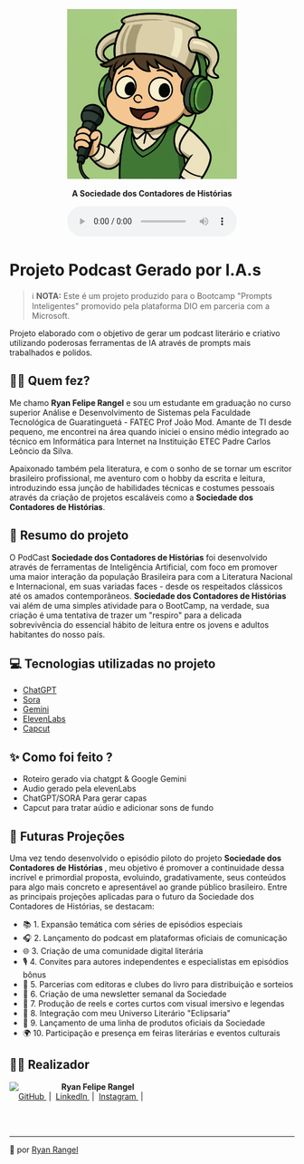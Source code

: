 <p align="center">
<img 
    src="./assets/icon_podcast.webp"
    width="300"
/>
</p>


<p align="center">
    <strong>A Sociedade dos Contadores de Histórias</strong>
</p>

<div align="center">
    <audio src="output/podcast_editado.MP3" controls title="Podcast editado"></audio>
</div>

# Projeto Podcast Gerado por I.A.s


 > ℹ️ **NOTA:** Este é um projeto produzido para o Bootcamp "Prompts Inteligentes" promovido pela plataforma DIO em parceria com a Microsoft.

Projeto elaborado com o objetivo de gerar um podcast literário e criativo utilizando poderosas ferramentas de IA através de prompts mais trabalhados e polidos.

## 👨‍💼 Quem fez?

Me chamo <strong>Ryan Felipe Rangel</strong> e sou um estudante em graduação no curso superior Análise e Desenvolvimento de Sistemas pela Faculdade Tecnológica de Guaratinguetá - FATEC Prof João Mod. Amante de TI desde pequeno, me encontrei na área quando iniciei o ensino médio integrado ao técnico em Informática para Internet na Instituição ETEC Padre Carlos Leôncio da Silva.

Apaixonado também pela literatura, e com o sonho de se tornar um escritor brasileiro profissional, me aventuro com o hobby da escrita e leitura, introduzindo essa junção de habilidades técnicas e costumes pessoais através da criação de projetos escaláveis como a <strong>Sociedade dos Contadores de Histórias</strong>.



## 📖 Resumo do projeto

O PodCast <strong>Sociedade dos Contadores de Histórias</strong> foi desenvolvido através de ferramentas de Inteligência Artificial, com foco em promover uma maior interação da população Brasileira para com a Literatura Nacional e Internacional, em suas variadas faces - desde os respeitados clássicos até os amados contemporâneos. <strong>Sociedade dos Contadores de Histórias</strong> vai além de uma simples atividade para o BootCamp, na verdade, sua criação é uma tentativa de trazer um "respiro" para a delicada sobrevivência do essencial hábito de leitura entre os jovens e adultos habitantes do nosso país.

## 💻 Tecnologias utilizadas no projeto

- [ChatGPT](https://chat.openai.com/) 
- [Sora](https://sora.chatgpt.com/explore)
- [Gemini](https://gemini.google.com/app)
- [ElevenLabs](https://beta.elevenlabs.io/)
- [Capcut](https://www.capcut.com/pt-br/)

## ✨ Como foi feito ?

- Roteiro gerado via chatgpt & Google Gemini
- Audio gerado pela elevenLabs
- ChatGPT/SORA Para gerar capas
- Capcut para tratar aúdio e adicionar sons de fundo


## 🚀 Futuras Projeções

Uma vez tendo desenvolvido o episódio piloto do projeto <strong>Sociedade dos Contadores de Histórias </strong>, meu objetivo é promover a continuidade dessa incrível e primordial proposta, evoluindo, gradativamente, seus conteúdos para algo mais concreto e apresentável ao grande público brasileiro. Entre as principais projeções aplicadas para o futuro da Sociedade dos Contadores de Histórias, se destacam:

- 📚 1. Expansão temática com séries de episódios especiais
- 🎧 2. Lançamento do podcast em plataformas oficiais de comunicação
- 🌐 3. Criação de uma comunidade digital literária
- 🎙️ 4. Convites para autores independentes e especialistas em episódios bônus
- 🧩 5. Parcerias com editoras e clubes do livro para distribuição e sorteios
- 📰 6. Criação de uma newsletter semanal da Sociedade
- 📼 7. Produção de reels e cortes curtos com visual imersivo e legendas
- 📖 8. Integração com meu Universo Literário "Eclipsaria"
- 🎩 9. Lançamento de uma linha de produtos oficiais da Sociedade
- 🌍 10. Participação e presença em feiras literárias e eventos culturais

## 👨‍💻 Realizador

<p>
    <img 
      align=left 
      margin=10 
      width=80 
      src = https://avatars.githubusercontent.com/u/183886170?v=4&size=64
    />
    <p>&nbsp&nbsp&nbsp<strong>Ryan Felipe Rangel</strong><br>
    &nbsp&nbsp&nbsp
    <a 
        href="https://github.com/omooriey">
        GitHub
    </a>
    &nbsp;|&nbsp;
    <a 
        href="www.linkedin.com/in/felipe-exe">
        LinkedIn
    </a>
    &nbsp;|&nbsp;
    <a 
        href="https://www.instagram.com/felipeaguiar.exe/">
        Instagram
    </a>
    &nbsp;|&nbsp;</p>
</p>
<br/><br/>

---

💚 por [Ryan Rangel](https://github.com/omooriey)
